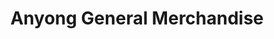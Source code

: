 ---
title: "Anyong General Merchandise"
url: /pinasling-gerona/anyong-general-merchandise/
shop: Lebensmittel
---